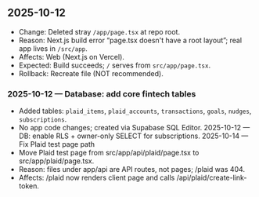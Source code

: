 ## 2025-10-12
- Change: Deleted stray `/app/page.tsx` at repo root.
- Reason: Next.js build error “page.tsx doesn't have a root layout”; real app lives in `/src/app`.
- Affects: Web (Next.js on Vercel).
- Expected: Build succeeds; `/` serves from `src/app/page.tsx`.
- Rollback: Recreate file (NOT recommended).
### 2025-10-12 — Database: add core fintech tables
- Added tables: `plaid_items`, `plaid_accounts`, `transactions`, `goals`, `nudges`, `subscriptions`.
- No app code changes; created via Supabase SQL Editor.
2025-10-12 — DB: enable RLS + owner-only SELECT for subscriptions.
2025-10-14 — Fix Plaid test page path
- Move Plaid test page from src/app/api/plaid/page.tsx to src/app/plaid/page.tsx.
- Reason: files under app/api are API routes, not pages; /plaid was 404.
- Affects: /plaid now renders client page and calls /api/plaid/create-link-token.

